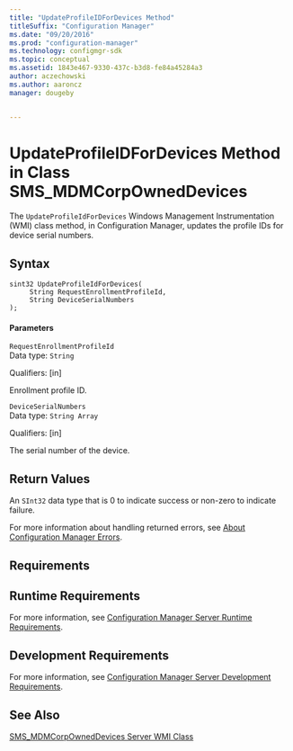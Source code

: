 ```yaml
---
title: "UpdateProfileIDForDevices Method"
titleSuffix: "Configuration Manager"
ms.date: "09/20/2016"
ms.prod: "configuration-manager"
ms.technology: configmgr-sdk
ms.topic: conceptual
ms.assetid: 1843e467-9330-437c-b3d8-fe84a45284a3
author: aczechowski
ms.author: aaroncz
manager: dougeby


---
```

# UpdateProfileIDForDevices Method in Class SMS_MDMCorpOwnedDevices
The `UpdateProfileIdForDevices` Windows Management Instrumentation (WMI) class method, in Configuration Manager, updates the  profile IDs for device serial numbers.  

## Syntax  

```  
sint32 UpdateProfileIdForDevices(  
     String RequestEnrollmentProfileId,  
     String DeviceSerialNumbers  
);  

```  

#### Parameters  
 `RequestEnrollmentProfileId`  
 Data type: `String`  

 Qualifiers: [in]  

 Enrollment profile ID.  

 `DeviceSerialNumbers`  
 Data type: `String Array`  

 Qualifiers: [in]  

 The serial number of the device.  

## Return Values  
 An `SInt32` data type that is 0 to indicate success or non-zero to indicate failure.  

 For more information about handling returned errors, see [About Configuration Manager Errors](../../../develop/core/understand/about-configuration-manager-errors.md).  

## Requirements  

## Runtime Requirements  
 For more information, see [Configuration Manager Server Runtime Requirements](../../../develop/core/reqs/server-runtime-requirements.md).  

## Development Requirements  
 For more information, see [Configuration Manager Server Development Requirements](../../../develop/core/reqs/server-development-requirements.md).  

## See Also  
 [SMS_MDMCorpOwnedDevices Server WMI Class](../../../develop/reference/mdm/sms_mdmcorpowneddevices-server-wmi-class.md)   
